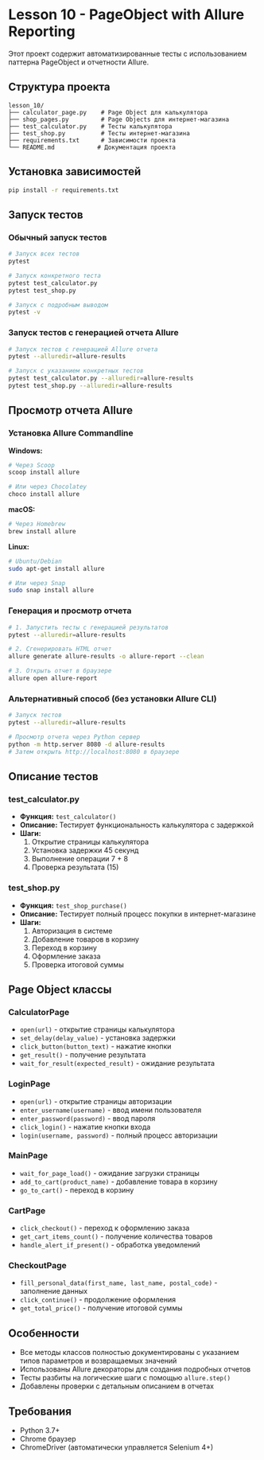 # Lesson 10 - PageObject with Allure Reporting

Этот проект содержит автоматизированные тесты с использованием паттерна PageObject и отчетности Allure.

## Структура проекта

```
lesson_10/
├── calculator_page.py    # Page Object для калькулятора
├── shop_pages.py         # Page Objects для интернет-магазина
├── test_calculator.py    # Тесты калькулятора
├── test_shop.py          # Тесты интернет-магазина
├── requirements.txt      # Зависимости проекта
└── README.md            # Документация проекта
```

## Установка зависимостей

```bash
pip install -r requirements.txt
```

## Запуск тестов

### Обычный запуск тестов

```bash
# Запуск всех тестов
pytest

# Запуск конкретного теста
pytest test_calculator.py
pytest test_shop.py

# Запуск с подробным выводом
pytest -v
```

### Запуск тестов с генерацией отчета Allure

```bash
# Запуск тестов с генерацией Allure отчета
pytest --alluredir=allure-results

# Запуск с указанием конкретных тестов
pytest test_calculator.py --alluredir=allure-results
pytest test_shop.py --alluredir=allure-results
```

## Просмотр отчета Allure

### Установка Allure Commandline

**Windows:**
```bash
# Через Scoop
scoop install allure

# Или через Chocolatey
choco install allure
```

**macOS:**
```bash
# Через Homebrew
brew install allure
```

**Linux:**
```bash
# Ubuntu/Debian
sudo apt-get install allure

# Или через Snap
sudo snap install allure
```

### Генерация и просмотр отчета

```bash
# 1. Запустить тесты с генерацией результатов
pytest --alluredir=allure-results

# 2. Сгенерировать HTML отчет
allure generate allure-results -o allure-report --clean

# 3. Открыть отчет в браузере
allure open allure-report
```

### Альтернативный способ (без установки Allure CLI)

```bash
# Запуск тестов
pytest --alluredir=allure-results

# Просмотр отчета через Python сервер
python -m http.server 8080 -d allure-results
# Затем открыть http://localhost:8080 в браузере
```

## Описание тестов

### test_calculator.py
- **Функция:** `test_calculator()`
- **Описание:** Тестирует функциональность калькулятора с задержкой
- **Шаги:**
  1. Открытие страницы калькулятора
  2. Установка задержки 45 секунд
  3. Выполнение операции 7 + 8
  4. Проверка результата (15)

### test_shop.py
- **Функция:** `test_shop_purchase()`
- **Описание:** Тестирует полный процесс покупки в интернет-магазине
- **Шаги:**
  1. Авторизация в системе
  2. Добавление товаров в корзину
  3. Переход в корзину
  4. Оформление заказа
  5. Проверка итоговой суммы

## Page Object классы

### CalculatorPage
- `open(url)` - открытие страницы калькулятора
- `set_delay(delay_value)` - установка задержки
- `click_button(button_text)` - нажатие кнопки
- `get_result()` - получение результата
- `wait_for_result(expected_result)` - ожидание результата

### LoginPage
- `open(url)` - открытие страницы авторизации
- `enter_username(username)` - ввод имени пользователя
- `enter_password(password)` - ввод пароля
- `click_login()` - нажатие кнопки входа
- `login(username, password)` - полный процесс авторизации

### MainPage
- `wait_for_page_load()` - ожидание загрузки страницы
- `add_to_cart(product_name)` - добавление товара в корзину
- `go_to_cart()` - переход в корзину

### CartPage
- `click_checkout()` - переход к оформлению заказа
- `get_cart_items_count()` - получение количества товаров
- `handle_alert_if_present()` - обработка уведомлений

### CheckoutPage
- `fill_personal_data(first_name, last_name, postal_code)` - заполнение данных
- `click_continue()` - продолжение оформления
- `get_total_price()` - получение итоговой суммы

## Особенности

- Все методы классов полностью документированы с указанием типов параметров и возвращаемых значений
- Использованы Allure декораторы для создания подробных отчетов
- Тесты разбиты на логические шаги с помощью `allure.step()`
- Добавлены проверки с детальным описанием в отчетах

## Требования

- Python 3.7+
- Chrome браузер
- ChromeDriver (автоматически управляется Selenium 4+)
